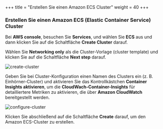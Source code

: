 +++
title = "Erstellen Sie einen Amazon ECS Cluster"
weight = 40
+++


### Erstellen Sie einen **Amazon ECS (Elastic Container Service)** Cluster

Bei **AWS console**, besuchen Sie **Services**, und wählen Sie **ECS** aus
und dann klicken Sie auf die Schaltfläche **Create Cluster** darauf.

Wählen Sie **Networking only** als die Cluster-Vorlage (cluster template) 
und klicken Sie auf die Schaltfläche **Next step** darauf.

![create-cluster](/ecs/create-cluster.png)

Geben Sie bei Cluster-Konfiguration einen Namen des Clusters ein (z. B. Einhörner-Cluster) 
und aktivieren Sie das Kontrollkästchen **Container Insights aktivieren**, 
um die **CloudWach-Container-Insights** für detailliertere Metriken zu aktivieren, 
die über **Amazon CloudWatch** bereitgestellt werden.

![configure-cluster](/ecs/configure-cluster.png)

Klicken Sie abschließend auf die Schaltfläche **Create** darauf, 
um den Amazon ECS-Cluster zu erstellen.
